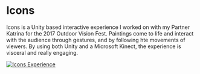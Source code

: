 # Icons

Icons is a Unity based interactive experience I worked on with my Partner Katrina for the 2017 Outdoor Vision Fest. Paintings come to life and interact with the audience through gestures, and by following hte movements of viewers.  By using both Unity and a Microsoft Kinect, the experience is visceral and really engaging.

[![Icons Experience](https://img.youtube.com/vi/x6K7wJxktH4/0.jpg)](http://www.youtube.com/watch?v=x6K7wJxktH4)
